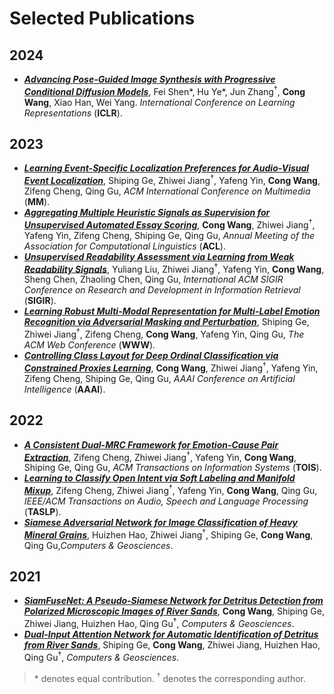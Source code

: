 # Selected Publications

## 2024

- [***Advancing Pose-Guided Image Synthesis with Progressive Conditional Diffusion Models***](https://doi.org/10.48550/arXiv.2310.06313), Fei Shen\*, Hu Ye\*, Jun Zhang<sup>†</sup>, **Cong Wang**, Xiao Han, Wei Yang. *International Conference on Learning Representations* (**ICLR**).

## 2023

- [***Learning Event-Specific Localization Preferences for Audio-Visual Event Localization***](https://doi.org/10.1145/3581783.3612506), Shiping Ge, Zhiwei Jiang<sup>†</sup>, Yafeng Yin, **Cong Wang**, Zifeng Cheng, Qing Gu, *ACM International Conference on Multimedia* (**MM**).
- [***Aggregating Multiple Heuristic Signals as Supervision for Unsupervised Automated Essay Scoring***](https://aclanthology.org/2023.acl-long.782/), **Cong Wang**, Zhiwei Jiang<sup>†</sup>, Yafeng Yin, Zifeng Cheng, Shiping Ge, Qing Gu, *Annual Meeting of the Association for Computational Linguistics* (**ACL**).
- [***Unsupervised Readability Assessment via Learning from Weak Readability Signals***](https://dl.acm.org/doi/10.1145/3539618.3591695), Yuliang Liu, Zhiwei Jiang<sup>†</sup>, Yafeng Yin, **Cong Wang**, Sheng Chen, Zhaoling Chen, Qing Gu, *International ACM SIGIR Conference on Research and Development in Information Retrieval* (**SIGIR**).
- [***Learning Robust Multi-Modal Representation for Multi-Label Emotion Recognition via Adversarial Masking and Perturbation***](https://doi.org/10.1145/3543507.3583258), Shiping Ge, Zhiwei Jiang<sup>†</sup>, Zifeng Cheng, **Cong Wang**, Yafeng Yin, Qing Gu, *The ACM Web Conference* (**WWW**).
- [***Controlling Class Layout for Deep Ordinal Classification via Constrained Proxies Learning***](https://doi.org/10.1609/aaai.v37i2.25345), **Cong Wang**, Zhiwei Jiang<sup>†</sup>, Yafeng Yin, Zifeng Cheng, Shiping Ge, Qing Gu, *AAAI Conference on Artificial Intelligence* (**AAAI**).

## 2022

- [***A Consistent Dual-MRC Framework for Emotion-Cause Pair Extraction***](https://doi.org/10.1145/3558548), Zifeng Cheng, Zhiwei Jiang<sup>†</sup>, Yafeng Yin, **Cong Wang**, Shiping Ge, Qing Gu, *ACM Transactions on Information Systems* (**TOIS**).
- [***Learning to Classify Open Intent via Soft Labeling and Manifold Mixup***](https://doi.org/10.1109/TASLP.2022.3145308), Zifeng Cheng, Zhiwei Jiang<sup>†</sup>, Yafeng Yin, **Cong Wang**, Qing Gu, *IEEE/ACM Transactions on Audio, Speech and Language Processing* (**TASLP**).
- [***Siamese Adversarial Network for Image Classification of Heavy Mineral Grains***](https://doi.org/10.1016/j.cageo.2021.105016), Huizhen Hao, Zhiwei Jiang<sup>†</sup>, Shiping Ge, **Cong Wang**, Qing Gu,*Computers & Geosciences*.

## 2021

- [***SiamFuseNet: A Pseudo-Siamese Network for Detritus Detection from Polarized Microscopic Images of River Sands***](https://doi.org/10.1016/j.cageo.2021.104912), **Cong Wang**, Shiping Ge, Zhiwei Jiang, Huizhen Hao, Qing Gu<sup>†</sup>, *Computers & Geosciences*.
- [***Dual-Input Attention Network for Automatic Identification of Detritus from River Sands***](https://doi.org/10.1016/j.cageo.2021.104735), Shiping Ge, **Cong Wang**, Zhiwei Jiang, Huizhen Hao, Qing Gu<sup>†</sup>, *Computers & Geosciences*.

> \* denotes equal contribution. <sup>†</sup> denotes the corresponding author. 